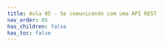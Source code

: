 ```yaml
---
title: Aula 05 - Se comunicando com uma API REST
nav_order: 05
has_children: false
has_toc: false
---
```

